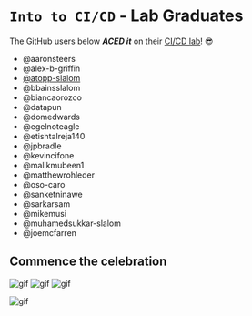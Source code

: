 # `Into to CI/CD` - Lab Graduates

The GitHub users below ***ACED it*** on their [CI/CD lab](intro.md)! 😎

[//]: # (Add your username below, in alphabetical order to prevent conflicts and duplication.)

- @aaronsteers
- @alex-b-griffin
- [@atopp-slalom](https://github.com/atopp-slalom)
- @bbainsslalom
- @biancaorozco
- @datapun
- @domedwards
- @egelnoteagle
- @etishtalreja140
- @jpbradle
- @kevincifone
- @malikmubeen1
- @matthewrohleder
- @oso-caro
- @sanketninawe
- @sarkarsam
- @mikemusi
- @muhamedsukkar-slalom
- @joemcfarren

## Commence the celebration

[//]: # (Psst - feel free to add more art or GIFs here if you are so inclined!)

![gif](resources/congrats01.gif) ![gif](resources/grad-backflip.gif) ![gif](https://media.giphy.com/media/Is1O1TWV0LEJi/giphy.gif) 

![gif](resources/elmo.gif)
